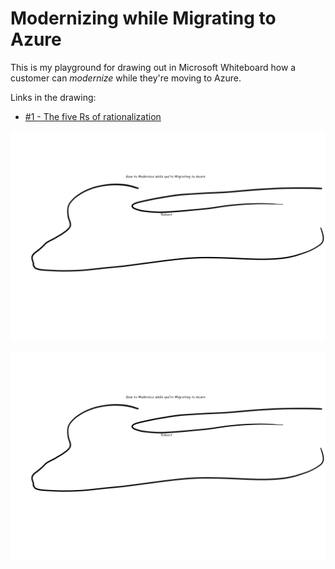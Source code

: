# Modernizing while Migrating to Azure

This is my playground for drawing out in Microsoft Whiteboard how a customer can *modernize* while they're moving to Azure.

Links in the drawing:

  - [#1 - The five Rs of rationalization](/go/azure/five-rs)


![Modernizing while Migrating to Azure (svg)](modernize-while-migrating-lyledodge.svg)

[![Modernizing while Migrating to Azure (png)](modernize-while-migrating-lyledodge.png)](modernize-while-migrating-lyledodge.png)
